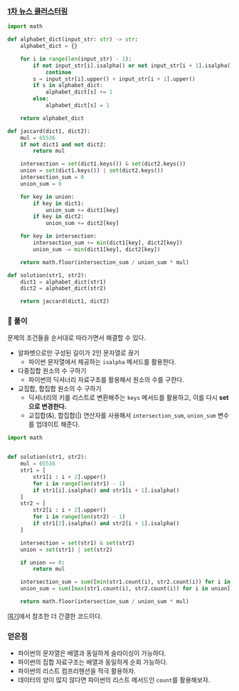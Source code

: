 ### [1차 뉴스 클러스터링](https://school.programmers.co.kr/learn/courses/30/lessons/17677)

```py
import math

def alphabet_dict(input_str: str) -> str:
    alphabet_dict = {}

    for i in range(len(input_str) - 1):
        if not input_str[i].isalpha() or not input_str[i + 1].isalpha():
            continue
        s = input_str[i].upper() + input_str[i + 1].upper()
        if s in alphabet_dict:
            alphabet_dict[s] += 1
        else:
            alphabet_dict[s] = 1

    return alphabet_dict

def jaccard(dict1, dict2):
    mul = 65536
    if not dict1 and not dict2:
        return mul

    intersection = set(dict1.keys()) & set(dict2.keys())
    union = set(dict1.keys()) | set(dict2.keys())
    intersection_sum = 0
    union_sum = 0

    for key in union:
        if key in dict1:
            union_sum += dict1[key]
        if key in dict2:
            union_sum += dict2[key]

    for key in intersection:
        intersection_sum += min(dict1[key], dict2[key])
        union_sum -= min(dict1[key], dict2[key])

    return math.floor(intersection_sum / union_sum * mul)

def solution(str1, str2):
    dict1 = alphabet_dict(str1)
    dict2 = alphabet_dict(str2)

    return jaccard(dict1, dict2)
```

### 📌 풀이

문제의 조건들을 순서대로 따라가면서 해결할 수 있다.

- 알파벳으로만 구성된 길이가 2인 문자열로 끊기
  - 파이썬 문자열에서 제공하는 `isalpha` 메서드를 활용한다.
- 다중집합 원소의 수 구하기
  - 파이썬의 딕셔너리 자료구조를 활용해서 원소의 수를 구한다.
- 교집합, 합집합 원소의 수 구하기
  - 딕셔너리의 키를 리스트로 변환해주는 `keys` 메서드를 활용하고, 이를 다시 **set으로 변경한다.**
  - 교집합(&), 합집합(|) 연산자를 사용해서 `intersection_sum`, `union_sum` 변수를 업데이트 해준다.

```py
import math


def solution(str1, str2):
    mul = 65536
    str1 = [
        str1[i : i + 2].upper()
        for i in range(len(str1) - 1)
        if str1[i].isalpha() and str1[i + 1].isalpha()
    ]
    str2 = [
        str2[i : i + 2].upper()
        for i in range(len(str2) - 1)
        if str1[2].isalpha() and str2[i + 1].isalpha()
    ]

    intersection = set(str1) & set(str2)
    union = set(str1) | set(str2)

    if union == 0:
        return mul

    intersection_sum = sum([min(str1.count(i), str2.count(i)) for i in intersection])
    union_sum = sum([max(str1.count(i), str2.count(i)) for i in union])

    return math.floor(intersection_sum / union_sum * mul)
```

[여기](https://jokerldg.github.io/algorithm/2021/05/16/news-cluster.html)에서 참조한 더 간결한 코드이다.

### 얻은점

- 파이썬의 문자열은 배열과 동일하게 슬라이싱이 가능하다.
- 파이썬의 집합 자료구조는 배열과 동일하게 순회 가능하다.
- 파이썬의 리스트 컴프리헨션을 적극 활용하자.
- 데이터의 양이 많지 않다면 파이썬의 리스트 메서드인 `count`를 활용해보자.
